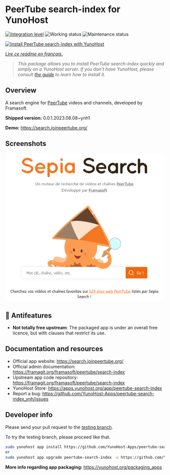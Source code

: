 <!--
N.B.: This README was automatically generated by https://github.com/YunoHost/apps/tree/master/tools/readme_generator
It shall NOT be edited by hand.
-->

# PeerTube search-index for YunoHost

[![Integration level](https://dash.yunohost.org/integration/peertube-search-index.svg)](https://dash.yunohost.org/appci/app/peertube-search-index) ![Working status](https://ci-apps.yunohost.org/ci/badges/peertube-search-index.status.svg) ![Maintenance status](https://ci-apps.yunohost.org/ci/badges/peertube-search-index.maintain.svg)

[![Install PeerTube search-index with YunoHost](https://install-app.yunohost.org/install-with-yunohost.svg)](https://install-app.yunohost.org/?app=peertube-search-index)

*[Lire ce readme en français.](./README_fr.md)*

> *This package allows you to install PeerTube search-index quickly and simply on a YunoHost server.
If you don't have YunoHost, please consult [the guide](https://yunohost.org/#/install) to learn how to install it.*

## Overview

A search engine for [PeerTube](https://joinpeertube.org/) videos and channels, developed by Framasoft.


**Shipped version:** 0.0.1.2023.08.08~ynh1

**Demo:** https://search.joinpeertube.org/

## Screenshots

![Screenshot of PeerTube search-index](./doc/screenshots/sepia-search-screenshot.png)

## :red_circle: Antifeatures

- **Not totally free upstream**: The packaged app is under an overall free licence, but with clauses that restrict its use.

## Documentation and resources

* Official app website: <https://search.joinpeertube.org/>
* Official admin documentation: <https://framagit.org/framasoft/peertube/search-index>
* Upstream app code repository: <https://framagit.org/framasoft/peertube/search-index>
* YunoHost Store: <https://apps.yunohost.org/app/peertube-search-index>
* Report a bug: <https://github.com/YunoHost-Apps/peertube-search-index_ynh/issues>

## Developer info

Please send your pull request to the [testing branch](https://github.com/YunoHost-Apps/peertube-search-index_ynh/tree/testing).

To try the testing branch, please proceed like that.

``` bash
sudo yunohost app install https://github.com/YunoHost-Apps/peertube-search-index_ynh/tree/testing --debug
or
sudo yunohost app upgrade peertube-search-index -u https://github.com/YunoHost-Apps/peertube-search-index_ynh/tree/testing --debug
```

**More info regarding app packaging:** <https://yunohost.org/packaging_apps>